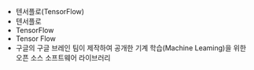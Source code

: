 - 텐서플로(TensorFlow)
- 텐서플로
- TensorFlow
- Tensor Flow
- 구글의 구글 브레인 팀이 제작하여 공개한 기계 학습(Machine Leaming)을 위한 오픈 소스 소프트웨어 라이브러리